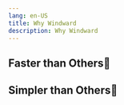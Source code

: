 ```yaml
---
lang: en-US
title: Why Windward
description: Why Windward
---
```


## Faster than Others🚀

<StatisticalTable title="300 concurrent connections for 5 million requests of hello world application"
 :headers="[
  'Benchmark',
  'Windward(Java)',
  'Spring WebMvc(Java)',
  'Spring WebFlux(Java)'
  ]" 
 :rows="[
  ['RPS','320781.79','71233.25','52861.76'],
  ['Time taken','15s','1m10s','1m34s'],
  ['Avg latency','0.93ms','4.22ms','5.68ms'],
  ['Maximun latency','55.10ms','1.24s','123.20ms'],
  ['50% latency distribution','285.00us','4.25ms','4.95ms'],
  ['95% latency distribution','3.65ms','7.90ms','7.91ms']
  ]"
/>

## Simpler than Others👐
